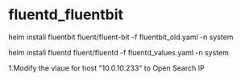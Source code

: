 # fluentd_fluentbit

helm install fluentbit fluent/fluent-bit -f fluentbit_old.yaml -n system


helm install fluentd fluent/fluentd -f fluentd_values.yaml -n system

1.Modify the vlaue for host "10.0.10.233" to Open Search IP <IP image.png>




